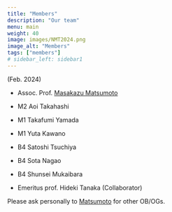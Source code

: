 ```yaml
---
title: "Members"
description: "Our team"
menu: main
weight: 40
image: images/NMT2024.png
image_alt: "Members"
tags: ["members"]
# sidebar_left: sidebar1
---
```

(Feb. 2024)
* Assoc. Prof. [Masakazu Matsumoto](http://www.chem.okayama-u.ac.jp/en/faculty/matsumoto)
* M2 Aoi Takahashi
* M1 Takafumi Yamada
* M1 Yuta Kawano
* B4 Satoshi Tsuchiya
* B4 Sota Nagao
* B4 Shunsei Mukaibara

* Emeritus prof. Hideki Tanaka (Collaborator)

Please ask personally to [Matsumoto](mailto:vitroid@gmail.com) for other OB/OGs.
